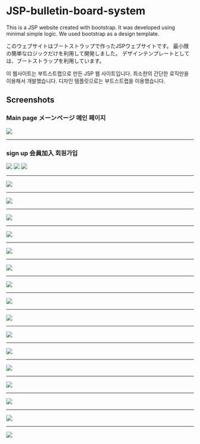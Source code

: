 # JSP-bulletin-board-system
This is a JSP website created with bootstrap. It was developed using minimal simple logic. We used bootstrap as a design template.  

このウェブサイトはブートストラップで作ったJSPウェブサイトです。 最小限の簡単なロジックだけを利用して開発しました。 デザインテンプレートとしては、ブートストラップを利用しています。  

이 웹사이트는 부트스트랩으로 만든 JSP 웹 사이트입니다. 최소한의 간단한 로직만을 이용해서 개발했습니다. 디자인 템플릿으로는 부트스트랩을 이용했습니다.

Screenshots
-----------
<div>
  <h3>Main page メーンページ 메인 페이지</h3>
  <img src="https://user-images.githubusercontent.com/43163696/95014958-659ae880-0685-11eb-92a2-f48a0ede6223.PNG">
  <hr>
  <h3>sign up 会員加入 회원가입</h3>
  <img src="https://user-images.githubusercontent.com/43163696/95015007-967b1d80-0685-11eb-8985-09eb92b2c3bb.png">
  <img style='text-align:center;' src="https://user-images.githubusercontent.com/43163696/95015016-9bd86800-0685-11eb-9f86-21d859cc0762.PNG">
  <img style='text-align:center;' src="https://user-images.githubusercontent.com/43163696/95015025-a4c93980-0685-11eb-86b4-84a49d9c7f8a.png">
  <hr>
  <img src="https://user-images.githubusercontent.com/43163696/95016962-646fb880-0691-11eb-8875-d8e7b50cad89.png">
  <hr>
  <img src="https://user-images.githubusercontent.com/43163696/95017007-a39e0980-0691-11eb-9008-f594fa619c0e.PNG">
  <hr>
  <img src="https://user-images.githubusercontent.com/43163696/95017110-3e96e380-0692-11eb-952c-23113feb87f1.png">
  <hr>
  <img src="https://user-images.githubusercontent.com/43163696/95016046-8108f200-068b-11eb-8757-c7b16a4f4bc4.png">
  <hr>
  <img src="https://user-images.githubusercontent.com/43163696/95016110-e1982f00-068b-11eb-9459-f1ace63e37ea.png">
  <hr>
  <img src="https://user-images.githubusercontent.com/43163696/95016167-2f149c00-068c-11eb-9a3a-c3e5e23de6a7.png">
  <hr>
  <img src="https://user-images.githubusercontent.com/43163696/95015880-7e59cd00-068a-11eb-8bd0-874ec81cd54b.png">
  <hr>
  <img src="https://user-images.githubusercontent.com/43163696/95016308-34261b00-068d-11eb-82fb-809df0c161cd.png">
  <hr>
  <img src="https://user-images.githubusercontent.com/43163696/95016454-042b4780-068e-11eb-945e-04d58b3c648d.png">
  <hr>
  <img src="https://user-images.githubusercontent.com/43163696/95016580-c844b200-068e-11eb-8df9-c0f8737cea0c.png">
  <hr>
  <img src="https://user-images.githubusercontent.com/43163696/95016639-2ffafd00-068f-11eb-8da9-580ffd673033.png">
  <hr>
  <img src="https://user-images.githubusercontent.com/43163696/95016681-7cded380-068f-11eb-8be4-792f560f9842.png">
  <hr>
  <img src="https://user-images.githubusercontent.com/43163696/95016580-c844b200-068e-11eb-8df9-c0f8737cea0c.png">
  <hr>
  <img src="https://user-images.githubusercontent.com/43163696/95016797-3fc71100-0690-11eb-830a-a92d2b17c841.png">
  <hr>
  <img src="https://user-images.githubusercontent.com/43163696/95016861-bd8b1c80-0690-11eb-965d-39be1a0d2056.png">
  <hr>
  <img src="https://user-images.githubusercontent.com/43163696/95016883-e4e1e980-0690-11eb-9d03-fe72d1ab0454.PNG">
</div>
